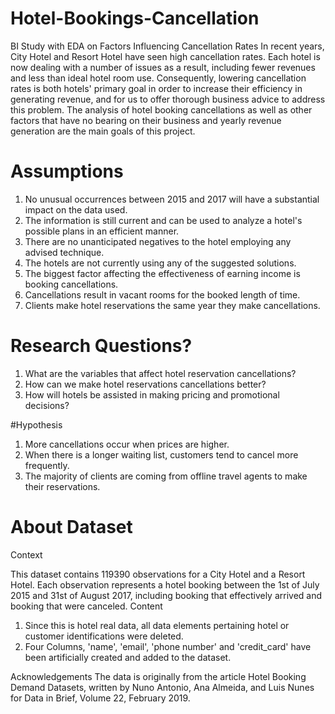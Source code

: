 # Hotel-Bookings-Cancellation
BI Study with EDA on Factors Influencing Cancellation Rates
In recent years, City Hotel and Resort Hotel have seen high cancellation rates. Each hotel is now dealing with a number of issues as a result, including fewer revenues and less than ideal hotel room use. Consequently, lowering cancellation rates is both hotels' primary goal in order to increase their efficiency in generating revenue, and for us to offer thorough business advice to address this problem. The analysis of hotel booking cancellations as well as other factors that have no bearing on their business and yearly revenue generation are the main goals of this project.

# Assumptions
1. No unusual occurrences between 2015 and 2017 will have a substantial impact on
the data used.
2. The information is still current and can be used to analyze a hotel's possible plans in
an efficient manner.
3. There are no unanticipated negatives to the hotel employing any advised technique.
4. The hotels are not currently using any of the suggested solutions.
5. The biggest factor affecting the effectiveness of earning income is booking cancellations.
6. Cancellations result in vacant rooms for the booked length of time.
7. Clients make hotel reservations the same year they make cancellations.


# Research Questions?
1. What are the variables that affect hotel reservation cancellations?
2. How can we make hotel reservations cancellations better?
3. How will hotels be assisted in making pricing and promotional decisions?

#Hypothesis
1. More cancellations occur when prices are higher.
2. When there is a longer waiting list, customers tend to cancel more frequently.
3. The majority of clients are coming from offline travel agents to make their reservations.


# About Dataset
Context

This dataset contains 119390 observations for a City Hotel and a Resort Hotel. Each observation represents a hotel booking between the 1st of July 2015 and 31st of August 2017, including booking that effectively arrived and booking that were canceled.
Content

1. Since this is hotel real data, all data elements pertaining hotel or customer identifications were deleted.
2. Four Columns, 'name', 'email', 'phone number' and 'credit_card' have been artificially created and added to the dataset.

Acknowledgements
The data is originally from the article Hotel Booking Demand Datasets, written by Nuno Antonio, Ana Almeida, and Luis Nunes for Data in Brief, Volume 22, February 2019.

